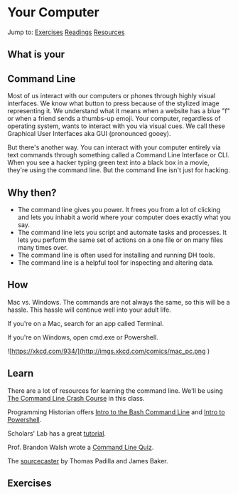 # Your Computer

Jump to: 
[Exercises](#exercises)
[Readings](#readings)
[Resources](#resources)

## What is your 


## Command Line
Most of us interact with our computers or phones through highly visual interfaces. We know what button to press because of the stylized image representing it. We understand what it means when a website has a blue "f" or when a friend sends a thumbs-up emoji. Your computer, regardless of operating system, wants to interact with you via visual cues. We call these Graphical User Interfaces aka GUI (pronounced gooey). 

But there's another way. You can interact with your computer entirely via text commands through something called a Command Line Interface or CLI. When you see a hacker typing green text into a black box in a movie, they're using the command line. But the command line isn't just for hacking. 


## Why then?

* The command line gives you power. It frees you from a lot of clicking and lets you inhabit a world where your computer does exactly what you say. 
* The command line lets you script and automate tasks and processes. It lets you perform the same set of actions on a one file or on many files many times over. 
* The command line is often used for installing and running DH tools. 
* The command line is a helpful tool for inspecting and altering data. 


## How
Mac vs. Windows. The commands are not always the same, so this will be a hassle. This hassle will continue well into your adult life.

If you're on a Mac, search for an app called Terminal. 

If you're on Windows, open cmd.exe or Powershell. 

![https://xkcd.com/934/](http://imgs.xkcd.com/comics/mac_pc.png )

## Learn
There are a lot of resources for learning the command line. We'll be using [The Command Line Crash Course](https://learnrubythehardway.org/book/appendixa.html) in this class. 

Programming Historian offers [Intro to the Bash Command Line](http://programminghistorian.org/lessons/intro-to-bash) and [Intro to Powershell](http://programminghistorian.org/lessons/intro-to-powershell).

Scholars' Lab has a great [tutorial](http://praxis.scholarslab.org/scratchpad/bash/). 

Prof. Brandon Walsh wrote a [Command Line Quiz](https://bmw9t.github.io/command_line_browser_quiz/). 

The [sourcecaster](https://datapraxis.github.io/sourcecaster/) by Thomas Padilla and James Baker.




## Exercises 
